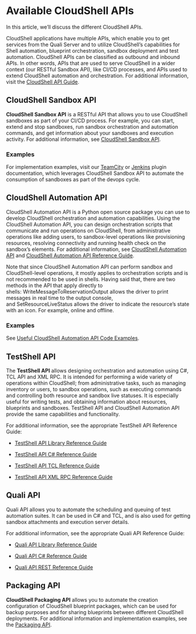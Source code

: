# Available CloudShell APIs

In this article, we’ll discuss the different CloudShell APIs.

CloudShell applications have multiple APIs, which enable you to get services from the Quali Server and to utilize CloudShell’s capabilities for Shell automation, blueprint orchestration, sandbox deployment and test automation. CloudShell APIs can be classified as outbound and inbound APIs. In other words, APIs that are used to serve CloudShell in a wider context (our RESTful Sandbox API), like CI/CD processes, and APIs used to extend CloudShell automation and orchestration. For additional information, visit the [CloudShell API Guide](../../api-guide/cs-api-overview.md).

## CloudShell Sandbox API

**CloudShell Sandbox API** is a RESTful API that allows you to use CloudShell sandboxes as part of your CI/CD process. For example, you can start, extend and stop sandboxes, run sandbox orchestration and automation commands, and get information about your sandboxes and execution activity. For additional information, see [CloudShell Sandbox API](../../api-guide/cs-sandbox-api/index.md).

### Examples

For implementation examples, visit our [TeamCity](https://github.com/QualiSystems/Sandbox-TeamCIty-Plugin/blob/master/README.md) or [Jenkins](https://plugins.jenkins.io/cloudshell-sandbox) plugin documentation, which leverages CloudShell Sandbox API to automate the consumption of sandboxes as part of the devops cycle.

## CloudShell Automation API

CloudShell Automation API is a Python open source package you can use to develop CloudShell orchestration and automation capabilities. Using the CloudShell Automation API, you can design orchestration scripts that communicate and run operations on CloudShell, from administrative operations like adding users, to sandbox-level operations like provisioning resources, resolving connectivity and running health check on the sandbox’s elements. For additional information, see [CloudShell Automation API](../../api-guide/shell-dev-blueprint-design-api/cs-automation-api.md) and [CloudShell Automation API Reference Guide](pathname:///api-docs/2023.3/Python-API).

Note that since CloudShell Automation API can perform sandbox and CloudShell\-level operations, it mostly applies to orchestration scripts and is not recommended to be used in shells. Having said that, there are two methods in the API that apply directly to shells: WriteMessageToReservationOutput allows the driver to print messages in real time to the output console, and SetResourceLiveStatus allows the driver to indicate the resource’s state with an icon. For example, online and offline.

### Examples

See [Useful CloudShell Automation API Code Examples](./available-cs-api/useful-cs-api-examples/).

## TestShell API

The **TestShell API** allows designing orchestration and automation using C#, TCL API and XML RPC. It is intended for performing a wide variety of operations within CloudShell; from administrative tasks, such as managing inventory or users, to sandbox operations, such as executing commands and controlling both resource and sandbox live statuses. It is especially useful for writing tests, and obtaining information about resources, blueprints and sandboxes. TestShell API and CloudShell Automation API provide the same capabilities and functionality.

For additional information, see the appropriate TestShell API Reference Guide:

- [TestShell API Library Reference Guide](pathname:///api-docs/2023.3/testshell-api/TestShell%20API%20Library.html)
    
- [TestShell API C# Reference Guide](pathname:///api-docs/2023.3/testshell-api/TestShell%20cSharp%20API.html)
    
- [TestShell API TCL Reference Guide](pathname:///api-docs/2023.3/testshell-api/TestShell%20TCL%20API.html)
    
- [TestShell API XML RPC Reference Guide](pathname:///api-docs/2023.3/testshell-api/TestShell%20XML%20RPC%20API.html)
    

## Quali API

Quali API allows you to automate the scheduling and queuing of test automation suites. It can be used in C# and TCL, and is also used for getting sandbox attachments and execution server details.

For additional information, see the appropriate Quali API Reference Guide:

- [Quali API Library Reference Guide](pathname:///api-docs/2023.3/quali-api/Quali%20API%20Library.html)
    
- [Quali API C# Reference Guide](pathname:///api-docs/2023.3/quali-api/Quali%20cSharp%20API.html)
    
- [Quali API REST Reference Guide](pathname:///api-docs/2023.3/quali-api/Quali%20REST%20API.html)
    

## Packaging API

**CloudShell Packaging API** allows you to automate the creation configuration of CloudShell blueprint packages, which can be used for backup purposes and for sharing blueprints between different CloudShell deployments. For additional information and implementation examples, see the [Packaging API](https://help.quali.com/Online%20Help/0.0/Portal/Content/API/Pckg-API/PackagingAPI.htm).